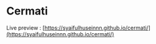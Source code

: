 # Cermati

Live preview : [https://syaifulhuseinnn.github.io/cermati/](https://syaifulhuseinnn.github.io/cermati/)
